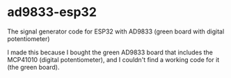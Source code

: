 # ad9833-esp32
The signal generator code for ESP32 with AD9833 (green board with digital potentiometer)

I made this because I bought the green AD9833 board that includes the MCP41010 (digital potentiometer), and I couldn't find a working code for it (the green board).
